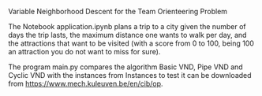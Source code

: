 Variable Neighborhood Descent for the Team Orienteering Problem

The Notebook application.ipynb plans a trip to a city given the number of days the trip lasts, the maximum distance one wants to walk per day, and the attractions that want to be visited (with a score from 0 to 100, being 100 an attraction you do not want to miss for sure).

The program main.py compares the algorithm Basic VND, Pipe VND and Cyclic VND with the instances from Instances to test it can be downloaded from https://www.mech.kuleuven.be/en/cib/op.
